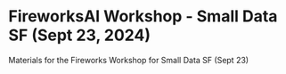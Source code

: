 # FireworksAI Workshop - Small Data SF (Sept 23, 2024)
Materials for the Fireworks Workshop for Small Data SF (Sept 23)
